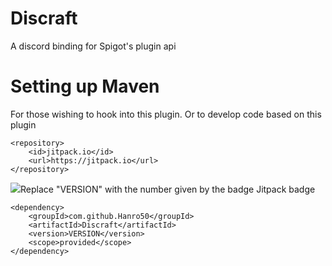 

# Discraft
A discord binding for Spigot's plugin api

# Setting up Maven 
For those wishing to hook into this plugin. Or to develop code based on this plugin
```
<repository>
	<id>jitpack.io</id>
	<url>https://jitpack.io</url>
</repository>
```
[![](https://jitpack.io/v/Hanro50/Discraft.svg)](https://jitpack.io/#Hanro50/Discraft)Replace "VERSION" with the number given by the badge Jitpack badge
```
<dependency>
	<groupId>com.github.Hanro50</groupId>
	<artifactId>Discraft</artifactId>
	<version>VERSION</version>
	<scope>provided</scope>
</dependency>
```
